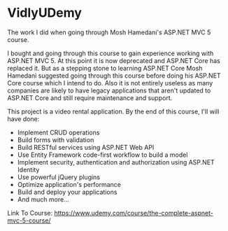 # VidlyUDemy

The work I did when going through Mosh Hamedani's ASP.NET MVC 5 course.

I bought and going through this course to gain experience working with ASP.NET MVC 5. At this point it is now deprecated and ASP.NET Core has replaced it. But as a stepping stone to learning ASP.NET Core Mosh Hamedani suggested going through this course before doing his ASP.NET Core course which I intend to do. Also it is not entirely useless as many companies are likely to have legacy applications that aren't updated to ASP.NET Core and still require maintenance and support.

This project is a video rental application. By the end of this course, I'll will have done: 
 * Implement CRUD operations
 * Build forms with validation 
 * Build RESTful services using ASP.NET Web API
 * Use Entity Framework code-first workflow to build a model 
 * Implement security, authentication and authorization using ASP.NET Identity
 * Use powerful jQuery plugins
 * Optimize application's performance  
 * Build and deploy your applications 
 * And much more...

Link To Course: https://www.udemy.com/course/the-complete-aspnet-mvc-5-course/
